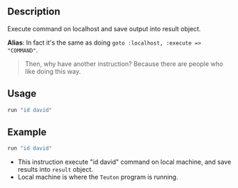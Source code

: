 
## Description

Execute command on localhost and save output into result object.

**Alias**: In fact it's the same as doing `goto :localhost, :execute => "COMMAND"`.

> Then, why have another instruction? Because there are people who like doing this way.

## Usage

```ruby
run "id david"
```

## Example

```ruby
run "id david"
```

* This instruction execute "id david" command on local machine, and save results into `result` object.
* Local machine is where the `Teuton` program is running.
